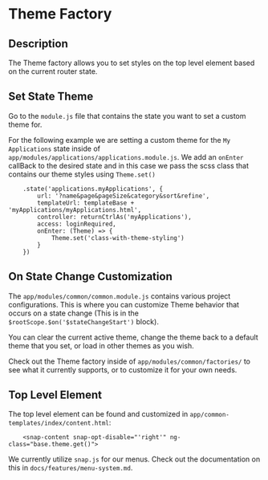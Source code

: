 # Theme Factory

## Description

The Theme factory allows you to set styles on the top level element based on the current router state.

## Set State Theme

Go to the `module.js` file that contains the state you want to set a custom theme for. 

For the following example we are setting a custom theme for the `My Applications` state inside of `app/modules/applications/applications.module.js`. We add an `onEnter` callBack to the desired state and in this case we pass the scss class that contains our theme styles using `Theme.set()`

```
	.state('applications.myApplications', {
		url: '?name&page&pageSize&category&sort&refine',
		templateUrl: templateBase + 'myApplications/myApplications.html',
		controller: returnCtrlAs('myApplications'),
		access: loginRequired,
		onEnter: (Theme) => {
			Theme.set('class-with-theme-styling')
		}
	})
```

## On State Change Customization

The `app/modules/common/common.module.js` contains various project configurations. This is where you can customize Theme behavior that occurs on a state change (This is in the `$rootScope.$on('$stateChangeStart')` block).

You can clear the current active theme, change the theme back to a default theme that you set, or load in other themes as you wish.

Check out the Theme factory inside of `app/modules/common/factories/` to see what it currently supports, or to customize it for your own needs.

## Top Level Element

The top level element can be found and customized in `app/common-templates/index/content.html`:

```
	<snap-content snap-opt-disable="'right'" ng-class="base.theme.get()">
```

We currently utilize `snap.js` for our menus. Check out the documentation on this in `docs/features/menu-system.md`.
